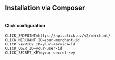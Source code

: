 ## Installation via Composer
```

```

#### Click configuration
```dotenv
CLICK_ENDPOINT=https://api.click.uz/v2/merchant/
CLICK_MERCHANT_ID=your-merchant-id
CLICK_SERVICE_ID=your-service-id
CLICK_USER_ID=your-user-id
CLICK_SECRET_KEY=your-secret-key
```

